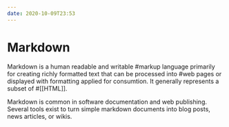 ```yaml
---
date: 2020-10-09T23:53
---
```


# Markdown

Markdown is a human readable and writable #markup language primarily for creating
richly formatted text that can be processed into #web pages or displayed with
formatting applied for consumtion. It generally represents a subset of
#[[HTML]].

Markdown is common in software documentation and web publishing. Several tools
exist to turn simple markdown documents into blog posts, news articles, or
wikis.
